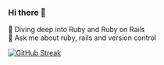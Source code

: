 ### Hi there 👋

<!--
**bijoysijo/bijoysijo** is a ✨ _special_ ✨ repository because its `README.md` (this file) appears on your GitHub profile.
-->

🌱   Diving deep into Ruby and Ruby on Rails\
💬   Ask me about ruby, rails and version control

[![GitHub Streak](https://github-readme-streak-stats.herokuapp.com/?user=bijoysijo&theme=dark)](https://git.io/streak-stats)


